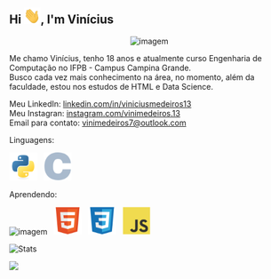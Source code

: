 ## Hi <img src="https://raw.githubusercontent.com/ABSphreak/ABSphreak/master/gifs/Hi.gif" width="30px">, I'm Vinícius

<p align="center">
<img  src="https://i.imgur.com/DRRTdfs.gif" alt="imagem"> <br>
  
Me chamo Vinícius, tenho 18 anos e atualmente curso Engenharia de Computação no IFPB - Campus Campina Grande.<br/>
Busco cada vez mais conhecimento na área, no momento, além da faculdade, estou nos estudos de HTML e Data Science.<br/>

Meu LinkedIn: [linkedin.com/in/viniciusmedeiros13](https://www.linkedin.com/in/viniciusmedeiros13)<br/>
Meu Instagran: [instagram.com/vinimedeiros.13](https://www.instagram.com/vinimedeiros.13/?hl=pt-br)<br/>
Email para contato: vinimedeiros7@outlook.com<br/>

Linguagens:

<img src="https://raw.githubusercontent.com/devicons/devicon/master/icons/python/python-original.svg" alt="imagem" width="50"> &nbsp;
<img src="https://raw.githubusercontent.com/devicons/devicon/master/icons/c/c-original.svg" alt="imagem" width="50"> &nbsp;

Aprendendo:

<img src="https://camo.githubusercontent.com/3a8ad86d67fb40ee7b67bcd00709116fa1eb808d6eec46c498016b2179d5c757/68747470733a2f2f342e62702e626c6f6773706f742e636f6d2f2d4244335a47694779394d732f57754a64594d62536833492f41414141414141435072632f6a6550436b2d4241585f67335f4245443931705f7a46677144424a346c525f4a51434c63424741732f73313630302f6a7570797465722e706e67" alt="imagem" width="50"> &nbsp;
<img src="https://raw.githubusercontent.com/devicons/devicon/master/icons/html5/html5-original.svg" alt="imagem" width="50"> &nbsp;
<img src="https://raw.githubusercontent.com/devicons/devicon/master/icons/css3/css3-original.svg" alt="imagem" width="50"> &nbsp;
<img src="https://raw.githubusercontent.com/devicons/devicon/master/icons/javascript/javascript-original.svg" alt="imagem" width="50"> <br/>


![Stats](https://github-readme-stats.vercel.app/api?username=vinimedeiros13&&show_icons=true&title_color=ffffff&icon_color=bb2acf&text_color=daf7dc&bg_color=151515)
<!--by:J.V-->
<img width="463px" align="left" src="https://github-readme-stats.vercel.app/api/top-langs/?username=vinimedeiros13&theme=radical" />

</p>

